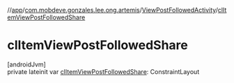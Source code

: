 //[app](../../../index.md)/[com.mobdeve.gonzales.lee.ong.artemis](../index.md)/[ViewPostFollowedActivity](index.md)/[clItemViewPostFollowedShare](cl-item-view-post-followed-share.md)

# clItemViewPostFollowedShare

[androidJvm]\
private lateinit var [clItemViewPostFollowedShare](cl-item-view-post-followed-share.md): ConstraintLayout
